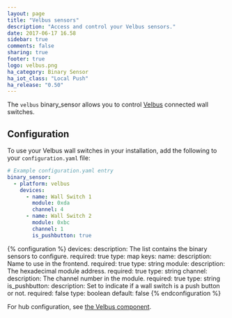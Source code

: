 ```yaml
---
layout: page
title: "Velbus sensors"
description: "Access and control your Velbus sensors."
date: 2017-06-17 16.58
sidebar: true
comments: false
sharing: true
footer: true
logo: velbus.png
ha_category: Binary Sensor
ha_iot_class: "Local Push"
ha_release: "0.50"
---
```


The `velbus` binary_sensor allows you to control [Velbus](http://www.velbus.eu) connected wall switches.

## Configuration

To use your Velbus wall switches in your installation, add the following to your `configuration.yaml` file:

```yaml
# Example configuration.yaml entry
binary_sensor:
  - platform: velbus
    devices:
      - name: Wall Switch 1
        module: 0xda
        channel: 4
      - name: Wall Switch 2
        module: 0xbc
        channel: 1
        is_pushbutton: true
```

{% configuration %}
devices:
  description: The list contains the binary sensors to configure.
  required: true
  type: map
  keys:
    name:
      description: Name to use in the frontend.
      required: true
      type: string
    module:
      description: The hexadecimal module address.
      required: true
      type: string
    channel:
      description: The channel number in the module.
      required: true
      type: string
    is_pushbutton:
      description: Set to indicate if a wall switch is a push button or not.
      required: false
      type: boolean
      default: false
{% endconfiguration %}

For hub configuration, see [the Velbus component](/components/velbus/).
